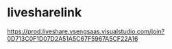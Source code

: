 # livesharelink

https://prod.liveshare.vsengsaas.visualstudio.com/join?0D713C0F1D07D2A51A5C67F5967A5CF22A16
